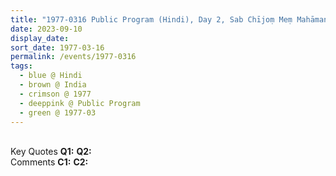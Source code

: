 ```yaml
---
title: "1977-0316 Public Program (Hindi), Day 2, Sab Chījoṃ Meṃ Mahāmantra Ho (In everything There Should Be Mahāmantra), India"
date: 2023-09-10
display_date: 
sort_date: 1977-03-16
permalink: /events/1977-0316
tags:
  - blue @ Hindi
  - brown @ India
  - crimson @ 1977
  - deeppink @ Public Program
  - green @ 1977-03
---
```


<br>

<wave-list>
  <list-title color="DarkSeaGreen" width="55">Key Quotes</list-title>
  <list-item color="BlanchedAlmond" width="280"><b>Q1:</b> <i></i></list-item>
  <list-item color="Lavender" width="280"><b>Q2:</b> <i></i></list-item>
</wave-list>

<br>

<wave-list>
  <list-title color="DarkSeaGreen" width="55">Comments</list-title>
  <list-item color="BlanchedAlmond" width="280"><b>C1:</b> <i></i></list-item>
  <list-item color="Lavender" width="280"><b>C2:</b> <i></i></list-item>
</wave-list>